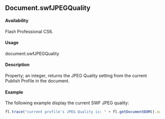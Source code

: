 ## Document.swfJPEGQuality

#### Availability

Flash Professional CS6.

#### Usage

document.swfJPEGQuality

#### Description

Property; an integer, returns the JPEG Quality setting from the current Publish Profile in the document.

#### Example

The following example display the current SWF JPEG quality:

```javascript
fl.trace("current profile's JPEG Quality is: " + fl.getDocumentDOM().swfJPEGQuality);
```
